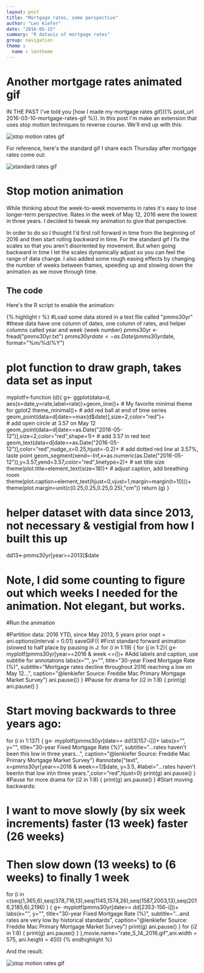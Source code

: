 ```yaml
---
layout: post
title: "Mortgage rates, some perspective"
author: "Len Kiefer"
date: "2016-05-15"
summary: "R dataviz of mortgage rates"
group: navigation
theme :
  name : lentheme
---
```



# Another mortgage rates animated gif

IN THE PAST I've told you [how I made my mortgage rates gif]({% post_url 2016-03-10-mortgage-rates-gif %}). In this post I'm make an extension that uses stop motion techniques to reverse course. We'll end up with this:

<img src="{{ site.url }}/img/charts_may_15_2016/rate_5_14_2016.gif" alt="stop motion rates gif"/>

For reference, here's the standard gif I share each Thursday after mortgage rates come out:

<img src="{{ site.url }}/img/charts_may_15_2016/rate_5_12_2016.gif" alt="standard rates gif"/>

# Stop motion animation

While thinking about the week-to-week movements in rates it's easy to lose longer-term perspective.  Rates in the week of May 12, 2016 were the lowest in three years.  I decided to tweak my animation to give that perspective.

In order to do so I thought I'd first roll forward in time from the beginning of 2016 and then start rolling *backward* in time.  For the standard gif I fix the scales so that you aren't disoriented by movement. But when going backward in time I let the scales dynamically adjust so you can feel the range of data change. I also added some rough easing effects by changing the number of weeks between frames, speeding up and slowing down the animation as we move through time.

## The code

Here's the R script to enable the animation:


{% highlight r %}
#Load some data stored in a text file called "pmms30yr"
#these data have one column of dates, one column of rates, and helper columns called year and week (week number)
pmms30yr <- fread("pmms30yr.txt")
pmms30yr$date<-as.Date(pmms30yr$date, format="%m/%d/%Y")


# plot function to draw graph, takes data set as input
myplotf<-function (d){
  g<-
    ggplot(data=d, aes(x=date,y=rate,label=rate))+geom_line()+
    # My favorite minimal theme for gplot2
    theme_minimal()+
    # add red ball at end of time series
    geom_point(data=d[date==max(d$date)],size=2,color="red")+  
    # add open circle at 3.57 on May 12
    geom_point(data=d[date==as.Date("2016-05-12")],size=2,color="red",shape=1)+ 
    # add 3.57 in red text
    geom_text(data=d[date==as.Date("2016-05-12")],color="red",nudge_x=0.25,hjust=-0.2)+
    # add dotted red line at 3.57%, laste point
    geom_segment(xend=-Inf,x=as.numeric(as.Date("2016-05-12")),y=3.57,yend=3.57,color="red",linetype=2)+
    # set title size
    theme(plot.title=element_text(size=18))+
    # adjust caption, add breathing room
    theme(plot.caption=element_text(hjust=0,vjust=1,margin=margin(t=10)))+
    theme(plot.margin=unit(c(0.25,0.25,0.25,0.25),"cm"))
  return (g)
  }

# helper dataset with data since 2013, not necessary & vestigial from how I built this up
dd13<-pmms30yr[year>=2013]$date

# Note, I did some counting to figure out which weeks I needed for the animation.  Not elegant, but works.


#Run the animation

#Partition data: 2016 YTD, since May 2013, 5 years prior
oopt = ani.options(interval = 0.01)
saveGIF({
  #First standard forward animation (slowed to half place by pausing in J:
  for (i in 1:19) {
  for (j in 1:2){
    g<-myplotf(pmms30yr[year==2016 & week <=i])+
      #Add labels and caption, use subtitle for annotations
      labs(x="", y="",
         title="30-year Fixed Mortgage Rate (%)",
         subtitle="Mortgage rates decline throughout 2016 reaching a low on May 12...",
         caption="@lenkiefer Source: Freddie Mac Primary Mortgage Market Survey")
  ani.pause()}
}
  #Pause for drama
    for (i2 in 1:8) {
    print(g)
    ani.pause()
  }
  # Start moving backwards to three years ago:
  for (i in 1:137) {
    g<-
      myplotf(pmms30yr[date>= dd13[157-i]])+
      labs(x="", y="",
           title="30-year Fixed Mortgage Rate (%)",
           subtitle="...rates haven't been this low in three years...",
           caption="@lenkiefer Source: Freddie Mac Primary Mortgage Market Survey")
      #annotate("text", x=pmms30yr[year==2016 & week==1]$date, y=3.5, 
               #label="...rates haven't been\n that low in\n three years.",color="red",hjust=0)
    print(g)
    ani.pause()
  }
  #Pause for more drama
  for (i2 in 1:8) {
    print(g)
    ani.pause()
  }
  #Start moving backwards:
  #   I want to move slowly (by six week increments) faster (13 week) faster (26 weeks)
  #   Then slow down (13 weeks) to (6 weeks) to finally 1 week
  for (i in c(seq(1,365,6),seq(378,716,13),seq(1145,1574,26),seq(1587,2003,13),seq(2016,2185,6),2196) ) {
    g<-
      myplotf(pmms30yr[date>= dd[2353-156-i]])+
      labs(x="", y="",
           title="30-year Fixed Mortgage Rate (%)",
           subtitle="...and rates are very low by historical standards",
           caption="@lenkiefer Source: Freddie Mac Primary Mortgage Market Survey")
    print(g)
    ani.pause()
  }
  for (i2 in 1:8) {
    print(g)
    ani.pause()
  }
},movie.name="rate_5_14_2016.gif",ani.width = 575, ani.height = 450)
{% endhighlight %}

And the result:

<img src="{{ site.url }}/img/charts_may_15_2016/rate_5_14_2016.gif" alt="stop motion rates gif"/>




